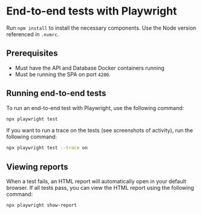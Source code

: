 # End-to-end tests with Playwright

Run `npm install` to install the necessary components. Use the Node version referenced in `.nvmrc`.

## Prerequisites

- Must have the API and Database Docker containers running
- Must be running the SPA on port `4200`.

## Running end-to-end tests

To run an end-to-end test with Playwright, use the following command:

```bash
npx playwright test
```

If you want to run a trace on the tests (see screenshots of activity), run the following command:

```bash
npx playwright test --trace on
```

## Viewing reports

When a test fails, an HTML report will automatically open in your default browser. If all tests pass, you can view the HTML report using the following command:

```bash
npx playwright show-report
```
